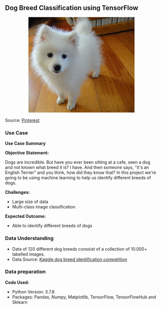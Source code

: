 ## **Dog Breed Classification using TensorFlow**

<p align="center">
  <img src="https://github.com/ainiyaaziza/Dog-Breed-Classification/blob/a1ad5cf0c97f2d5fa2f06104130a9570db6179b8/Test/Japanese%20Spitz%20dog%20breed%20description%20and%20characteristics.jpg" width="350" title="hover text">
  </p>

Source: [Pinterest](https://www.pinterest.com.mx/pin/551409548117924718/)

### **Use Case**

**Use Case Summary**

**Objective Statement:**

Dogs are incredible. But have you ever been sitting at a cafe, seen a dog and not known what breed it is? I have. And then someone says, "it's an English Terrier" and you think, how did they know that? In this project we're going to be using machine learning to help us identify different breeds of dogs.

**Challenges:**
* Large size of data
* Multi-class image classification

**Expected Outcome:**
  
* Able to identify different breeds of dogs

### **Data Understanding**

  * Data of 120 different dog breeds conssist of a collection of 10.000+ labelled images.
  * Data Source: [Kaggle dog breed identification competition](https://www.kaggle.com/c/dog-breed-identification/overview)

### **Data preparation**
**Code Used:**
  * Python Version: 3.7.8
  * Packages: Pandas, Numpy, Matplotlib, TensorFlow, TensorFlowHub and Sklearn


```python

```
